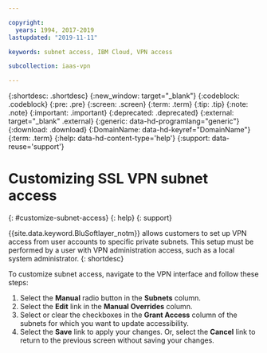 ```yaml
---

copyright:
  years: 1994, 2017-2019
lastupdated: "2019-11-11"

keywords: subnet access, IBM Cloud, VPN access

subcollection: iaas-vpn

---
```


{:shortdesc: .shortdesc}
{:new_window: target="_blank"}
{:codeblock: .codeblock}
{:pre: .pre}
{:screen: .screen}
{:term: .term}
{:tip: .tip}
{:note: .note}
{:important: .important}
{:deprecated: .deprecated}
{:external: target="_blank" .external}
{:generic: data-hd-programlang="generic"}
{:download: .download}
{:DomainName: data-hd-keyref="DomainName"}
{:term: .term}
{:help: data-hd-content-type='help'}
{:support: data-reuse='support'}

# Customizing SSL VPN subnet access
{: #customize-subnet-access}
{: help}
{: support}

{{site.data.keyword.BluSoftlayer_notm}} allows customers to set up VPN access from user accounts to specific private subnets. This setup must be performed by a user with VPN administration access, such as a local system administrator.
{: shortdesc}

To customize subnet access, navigate to the VPN interface and follow these steps:

1. Select the **Manual** radio button in the **Subnets** column.
2. Select the **Edit** link in the **Manual Overrides** column.
3. Select or clear the checkboxes in the **Grant Access** column of the subnets for which you want to update accessibility.
4. Select the **Save** link to apply your changes. Or, select the **Cancel** link to return to the previous screen without saving your changes.
